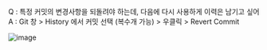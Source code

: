 Q : 특정 커밋의 변경사항을 되돌려야 하는데, 다음에 다시 사용하게 이력은 남기고 싶어 
A : Git 창 > History 에서 커밋 선택 (복수개 가능) > 우클릭 > Revert Commit

![image](https://user-images.githubusercontent.com/34666301/148461283-351aba6d-b878-49b0-a190-3cde4e23ce0a.png)

